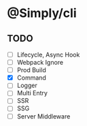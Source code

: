 # @Simply/cli

## TODO

- [ ] Lifecycle, Async Hook
- [ ] Webpack Ignore
- [ ] Prod Build
- [x] Command
- [ ] Logger
- [ ] Multi Entry
- [ ] SSR
- [ ] SSG
- [ ] Server Middleware